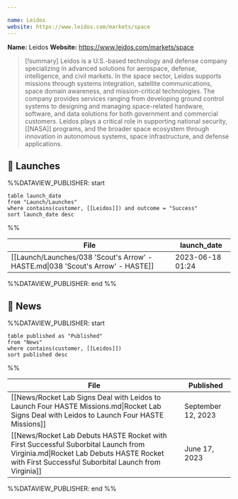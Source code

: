 ```yaml
---

name: Leidos
website: https://www.leidos.com/markets/space
---
```


**Name:** Leidos
**Website:** https://www.leidos.com/markets/space

>[!summary]
Leidos is a U.S.-based technology and defense company specializing in advanced solutions for aerospace, defense, intelligence, and civil markets. In the space sector, Leidos supports missions through systems integration, satellite communications, space domain awareness, and mission-critical technologies. The company provides services ranging from developing ground control systems to designing and managing space-related hardware, software, and data solutions for both government and commercial customers. Leidos plays a critical role in supporting national security, [[NASA]] programs, and the broader space ecosystem through innovation in autonomous systems, space infrastructure, and defense applications.

## 🚀 Launches

%%DATAVIEW_PUBLISHER: start
```
table launch_date
from "Launch/Launches"
where contains(customer, [[Leidos]]) and outcome = "Success"
sort launch_date desc
```
%%

| File                                                                            | launch_date      |
| ------------------------------------------------------------------------------- | ---------------- |
| [[Launch/Launches/038 'Scout's Arrow' - HASTE.md\|038 'Scout's Arrow' - HASTE]] | 2023-06-18 01:24 |

%%DATAVIEW_PUBLISHER: end %%

## 📰 News
%%DATAVIEW_PUBLISHER: start
```
table published as "Published"
from "News"
where contains(customer, [[Leidos]])
sort published desc
```
%%

| File                                                                                                                                                                                   | Published          |
| -------------------------------------------------------------------------------------------------------------------------------------------------------------------------------------- | ------------------ |
| [[News/Rocket Lab Signs Deal with Leidos to Launch Four HASTE Missions.md\|Rocket Lab Signs Deal with Leidos to Launch Four HASTE Missions]]                                           | September 12, 2023 |
| [[News/Rocket Lab Debuts HASTE Rocket with First Successful Suborbital Launch from Virginia.md\|Rocket Lab Debuts HASTE Rocket with First Successful Suborbital Launch from Virginia]] | June 17, 2023      |

%%DATAVIEW_PUBLISHER: end %%
